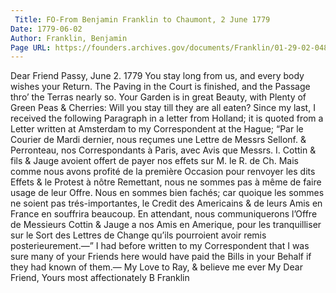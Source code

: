 ```yaml
---
 Title: FO-From Benjamin Franklin to Chaumont, 2 June 1779
Date: 1779-06-02
Author: Franklin, Benjamin
Page URL: https://founders.archives.gov/documents/Franklin/01-29-02-0487
---
```


Dear Friend
Passy, June 2. 1779
You stay long from us, and every body wishes your Return. The Paving in the Court is finished, and the Passage thro’ the Terras nearly so. Your Garden is in great Beauty, with Plenty of Green Peas & Cherries: Will you stay till they are all eaten?
Since my last, I received the following Paragraph in a letter from Holland; it is quoted from a Letter written at Amsterdam to my Correspondent at the Hague;
“Par le Courier de Mardi dernier, nous reçumes une Lettre de Messrs Sellonf. & Perronteau, nos Correspondants à Paris, avec Avis que Messrs. I. Cottin & fils & Jauge avoient offert de payer nos effets sur M. le R. de Ch. Mais comme nous avons profité de la première Occasion pour renvoyer les dits Effets & le Protest à nôtre Remettant, nous ne sommes pas à même de faire usage de leur Offre. Nous en sommes bien fachés; car quoique les sommes ne soient pas trés-importantes, le Credit des Americains & de leurs Amis en France en souffrira beaucoup. En attendant, nous communiquerons l’Offre de Messieurs Cottin & Jauge a nos Amis en Amerique, pour les tranquilliser sur le Sort des Lettres de Change qu’ils pourroient avoir remis posterieurement.—”
I had before written to my Correspondent that I was sure many of your Friends here would have paid the Bills in your Behalf if they had known of them.—
My Love to Ray, & believe me ever My Dear Friend, Yours most affectionately
B Franklin

